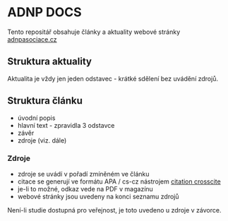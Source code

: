 # ADNP DOCS

Tento repositář obsahuje články a aktuality webové stránky [adnpasociace.cz](https://adnpasociace.cz)

## Struktura aktuality

Aktualita je vždy jen jeden odstavec - krátké sdělení bez uvádění zdrojů. 



## Struktura článku

- úvodní popis
- hlavní text - zpravidla 3 odstavce
- závěr
- zdroje (viz. dále)



### Zdroje

- zdroje se uvádí v pořadí zmíněném ve článku
- citace se generují ve formátu APA / cs-cz nástrojem [citation crosscite](https://citation.crosscite.org)
- je-li to možné, odkaz vede na PDF v magazínu
- webové stránky jsou uvedeny na konci seznamu zdrojů

Není-li studie dostupná pro veřejnost, je toto uvedeno u zdroje v závorce.